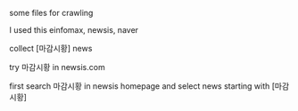 some files for crawling

I used this einfomax, newsis, naver

collect [마감시황] news

try 마감시황 in newsis.com

first search 마감시황 in newsis homepage and select news starting with [마감시황]
